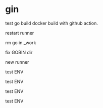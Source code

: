 # gin


test  go build docker build with  github action.

restart runner



rm go in _work

fix GOBIN dir


new runner 


test ENV


test ENV

test ENV

test ENV
